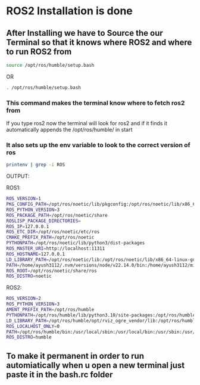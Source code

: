 # ROS2 Installation is done

## After Installing we have to Source the our Terminal so that it knows where ROS2 and where to run ROS2 from

```bash
source /opt/ros/humble/setup.bash
```
OR
```bash
. /opt/ros/humble/setup.bash
```

### This command makes the terminal know where to fetch ros2 from
If you type ros2 now the terminal will look for ros2 and if it finds it automatically appends the /opt/ros/humble/ in start 

### It also sets up the env variable to look to the correct version of ros

```bash
printenv | grep -i ROS
```

OUTPUT:

ROS1:
```bash
ROS_VERSION=1
PKG_CONFIG_PATH=/opt/ros/noetic/lib/pkgconfig:/opt/ros/noetic/lib/x86_64-linux-gnu/pkgconfig
ROS_PYTHON_VERSION=3
ROS_PACKAGE_PATH=/opt/ros/noetic/share
ROSLISP_PACKAGE_DIRECTORIES=
ROS_IP=127.0.0.1
ROS_ETC_DIR=/opt/ros/noetic/etc/ros
CMAKE_PREFIX_PATH=/opt/ros/noetic
PYTHONPATH=/opt/ros/noetic/lib/python3/dist-packages
ROS_MASTER_URI=http://localhost:11311
ROS_HOSTNAME=127.0.0.1
LD_LIBRARY_PATH=/opt/ros/noetic/lib:/opt/ros/noetic/lib/x86_64-linux-gnu
PATH=/home/ayush3112/.nvm/versions/node/v22.14.0/bin:/home/ayush3112/miniconda3/bin:/home/ayush3112/miniconda3/condabin:/opt/ros/noetic/bin:/home/ayush3112/.local/bin:/usr/local/sbin:/usr/local/bin:/usr/sbin:/usr/bin:/sbin:/bin:/usr/games:/usr/local/games:/snap/bin:/home/ayush3112/unet-3.4.4/bin
ROS_ROOT=/opt/ros/noetic/share/ros
ROS_DISTRO=noetic
```

ROS2:
```bash
ROS_VERSION=2
ROS_PYTHON_VERSION=3
AMENT_PREFIX_PATH=/opt/ros/humble
PYTHONPATH=/opt/ros/humble/lib/python3.10/site-packages:/opt/ros/humble/local/lib/python3.10/dist-packages
LD_LIBRARY_PATH=/opt/ros/humble/opt/rviz_ogre_vendor/lib:/opt/ros/humble/lib/x86_64-linux-gnu:/opt/ros/humble/lib
ROS_LOCALHOST_ONLY=0
PATH=/opt/ros/humble/bin:/usr/local/sbin:/usr/local/bin:/usr/sbin:/usr/bin:/sbin:/bin
ROS_DISTRO=humble
```

## To make it permanent in order to run automiatically when u open a new terminal just paste it in the bash.rc folder

